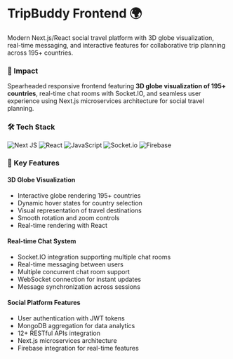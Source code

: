 # TripBuddy Frontend 🌍
Modern Next.js/React social travel platform with 3D globe visualization, real-time messaging, and interactive features for collaborative trip planning across 195+ countries.

### 🎯 Impact
Spearheaded responsive frontend featuring **3D globe visualization of 195+ countries**, real-time chat rooms with Socket.IO, and seamless user experience using Next.js microservices architecture for social travel planning.


### 🛠️ Tech Stack
![Next JS](https://img.shields.io/badge/Next-black?style=for-the-badge&logo=next.js&logoColor=white) ![React](https://img.shields.io/badge/react-%2320232a.svg?style=for-the-badge&logo=react&logoColor=%2361DAFB) ![JavaScript](https://img.shields.io/badge/javascript-%23323330.svg?style=for-the-badge&logo=javascript&logoColor=%23F7DF1E) ![Socket.io](https://img.shields.io/badge/Socket.io-black?style=for-the-badge&logo=socket.io&badgeColor=010101) ![Firebase](https://img.shields.io/badge/firebase-%23039BE5.svg?style=for-the-badge&logo=firebase) 


### 🎨 Key Features

#### 3D Globe Visualization
- Interactive globe rendering 195+ countries
- Dynamic hover states for country selection
- Visual representation of travel destinations
- Smooth rotation and zoom controls
- Real-time rendering with React

#### Real-time Chat System
- Socket.IO integration supporting multiple chat rooms
- Real-time messaging between users
- Multiple concurrent chat room support
- WebSocket connection for instant updates
- Message synchronization across sessions

#### Social Platform Features
- User authentication with JWT tokens
- MongoDB aggregation for data analytics
- 12+ RESTful APIs integration
- Next.js microservices architecture
- Firebase integration for real-time features


